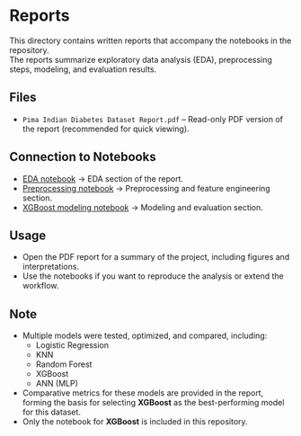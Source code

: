 # Reports

This directory contains written reports that accompany the notebooks in the repository.  
The reports summarize exploratory data analysis (EDA), preprocessing steps, modeling, and evaluation results.  

## Files 
- `Pima Indian Diabetes Dataset Report.pdf` – Read-only PDF version of the report (recommended for quick viewing).  

## Connection to Notebooks
- [EDA notebook](..notebooks/1_eda.ipynb) → EDA section of the report.  
- [Preprocessing notebook](..notebooks/2_preprocessing.ipynb) → Preprocessing and feature engineering section.  
- [XGBoost modeling notebook](..notebooks/3_XGBoost_model.ipynb) → Modeling and evaluation section.  

## Usage
- Open the PDF report for a summary of the project, including figures and interpretations.  
- Use the notebooks if you want to reproduce the analysis or extend the workflow.  

## Note
- Multiple models were tested, optimized, and compared, including:
    - Logistic Regression
    - KNN
    - Random Forest
    - XGBoost
    - ANN (MLP)
- Comparative metrics for these models are provided in the report, forming the basis for selecting **XGBoost** as the best-performing model for this dataset.    
- Only the notebook for **XGBoost** is included in this repository.    

